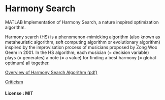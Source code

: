 # Harmony Search
MATLAB Implementation of Harmony Search, a nature inspired optimization algorithm.


Harmony search (HS) is a phenomenon-mimicking algorithm (also known as metaheuristic algorithm, soft computing algorithm or evolutionary algorithm) inspired by the improvisation process of musicians proposed by Zong Woo Geem in 2001. In the HS algorithm, each musician (= decision variable) plays (= generates) a note (= a value) for finding a best harmony (= global optimum) all together.

[Overview of Harmony Search Algorithm (pdf)](http://www.springer.com/cda/content/document/cda_downloaddocument/9783319083551-c2.pdf?SGWID=0-0-45-1469326-p176807580)

[Criticism](http://people.idsia.ch/~weyland/harmony_search.pdf)

#### License : MIT
